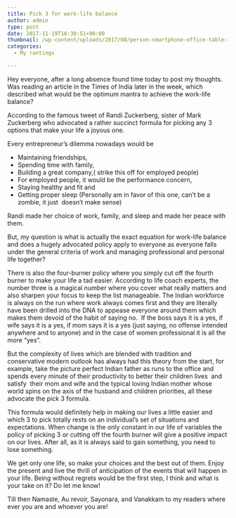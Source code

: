 ```yaml
---
title: Pick 3 for work-life balance
author: admin
type: post
date: 2017-11-19T16:30:51+00:00
thumbnail: /wp-content/uploads/2017/08/person-smartphone-office-table-1200x800.jpeg
categories:
  - My rantings

---
```

Hey everyone, after a long absence found time today to post my thoughts. Was reading an article in the Times of India later in the week, which described what would be the optimum mantra to achieve the work-life balance?

According to the famous tweet of Randi Zuckerberg, sister of Mark Zuckerberg who advocated a rather succinct formula for picking any 3 options that make your life a joyous one.

Every entrepreneur&#8217;s dilemma nowadays would be

  * Maintaining friendships,
  * Spending time with family,
  * Building a great company,( strike this off for employed people)
  * For employed people, it would be the performance concern,
  * Staying healthy and fit and
  * Getting proper sleep (Personally am in favor of this one, can&#8217;t be a zombie, it just  doesn&#8217;t make sense)

Randi made her choice of work, family, and sleep and made her peace with them.

But, my question is what is actually the exact equation for work-life balance and does a hugely advocated policy apply to everyone as everyone falls under the general criteria of work and managing professional and personal life together?

There is also the four-burner policy where you simply cut off the fourth burner to make your life a tad easier. According to life coach experts, the number three is a magical number where you cover what really matters and also sharpen your focus to keep the list manageable. The Indian workforce is always on the run where work always comes first and they are literally have been drilled into the DNA to appease everyone around them which makes them devoid of the habit of saying no.  If the boss says it is a yes, if wife says it is a yes, if mom says it is a yes (just saying, no offense intended anywhere and to anyone) and in the case of women professional it is all the more &#8220;yes&#8221;.

But the complexity of lives which are blended with tradition and conservative modern outlook has always had this theory from the start, for example, take the picture perfect Indian father as runs to the office and spends every minute of their productivity to better their children lives  and satisfy  their mom and wife and the typical loving Indian mother whose world spins on the axis of the husband and children priorities, all these advocate the pick 3 formula.

This formula would definitely help in making our lives a little easier and which 3 to pick totally rests on an individual&#8217;s set of situations and expectations. When change is the only constant in our life of variables the policy of picking 3 or cutting off the fourth burner will give a positive impact on our lives. After all, as it is always said to gain something, you need to lose something.

We get only one life, so make your choices and the best out of them. Enjoy the present and live the thrill of anticipation of the events that will happen in your life. Being without regrets would be the first step, I think and what is your take on it? Do let me know!

Till then Namaste, Au revoir, Sayonara, and Vanakkam to my readers where ever you are and whoever you are!